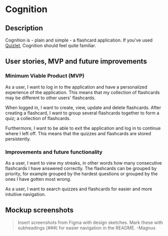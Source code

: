 # Cognition

## Description

Cognition is - plain and simple - a flashcard application. If you've used [Quizlet](https://quizlet.com/), Cognition
should feel quite familiar.

## User stories, MVP and future improvements

### Minimum Viable Product (MVP)

As a user, I want to log in to the application and have a personalized experience of the application. This means that my collection of flashcards may be different to other users' flashcards.

When logged in, I want to create, view, update and delete flashcards. After creating a flashcard, I want to group several flashcards together to form a quiz; a collection of flashcards.

Furthermore, I want to be able to exit the application and log in to continue where I left off. This means that the quizzes and flashcards are stored persistently.

### Improvements and future functionality

As a user, I want to view my streaks, in other words how many consecutive flashcards I have answered correctly. The
flashcards can be grouped by priority, for example grouped by the hardest questions or grouped by the ones I have gotten
most wrong.

As a user, I want to search quizzes and flashcards for easier and more intuitive navigation.

## Mockup screenshots

> Insert screenshots from Figma with design sketches.
> Mark these with subheadings (###) for easier navigation in the README. -Magnus

